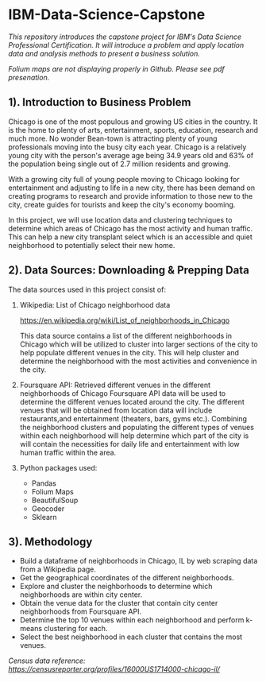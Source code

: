 # IBM-Data-Science-Capstone
<i> This repository introduces the capstone project for IBM's Data Science Professional Certification. It will introduce a problem and apply location data and analysis methods to present a business solution. 

Folium maps are not displaying properly in Github. Please see pdf presenation.</i>


## <b> 1). Introduction to Business Problem </b>
Chicago is one of the most populous and growing US cities in the country. It is the home to plenty of arts, entertainment, sports, education, research and much more. No wonder Bean-town is attracting plenty of young professionals moving into the busy city each year. Chicago is a relatively young city with the person's average age being 34.9 years old and 63% of the population being single out of 2.7 million residents and growing.

With a growing city full of young people moving to Chicago looking for entertainment and adjusting to life in a new city, there has been demand on creating programs to research and provide information to those new to the city, create guides for tourists and keep the city's economy booming.

In this project, we will use location data and clustering techniques to determine which areas of Chicago has the most activity and human traffic. This can help a new city transplant select which is an accessible and quiet neighborhood to potentially select their new home.

## <b> 2). Data Sources: Downloading & Prepping Data </b>
The data sources used in this project consist of:
1. Wikipedia: List of Chicago neighborhood data

   https://en.wikipedia.org/wiki/List_of_neighborhoods_in_Chicago

   This data source contains a list of the different neighborhoods in Chicago which will be utilized to cluster into larger sections of    the city to help populate different venues in the city. This will help cluster and determine the neighborhood with the most              activities and convenience in the city.

2. Foursquare API: Retrieved different venues in the different neighborhoods of Chicago
Foursquare API data will be used to determine the different venues located around the city. The different venues that will be obtained from location data will include restaurants,and entertainment (theaters, bars, gyms etc.).
Combining the neighborhood clusters and populating the different types of venues within each neighborhood will help determine which part of the city is will contain the necessities for daily life and entertainment with low human traffic within the area. 

3. Python packages used:
   <ul>
   <li>Pandas</li>
   <li>Folium Maps</li>
   <li>BeautifulSoup</li>
   <li>Geocoder</li>
   <li>Sklearn</li>
    </ul>

## <b> 3). Methodology </b>

<ul>
<li>Build a dataframe of neighborhoods in Chicago, IL by web scraping data from a Wikipedia page.</li>
<li>Get the geographical coordinates of the different neighborhoods.</li>
<li>Explore and cluster the neighborhoods to determine which neighborhoods are within city center.</li>
<li>Obtain the venue data for the cluster that contain city center neighborhoods from Foursquare API.</i>
<li>Determine the top 10 venues within each neighborhood and perform k-means clustering for each.</li>
<li>Select the best neighborhood in each cluster that contains the most venues.</li>
</ul>


<i>Census data reference: https://censusreporter.org/profiles/16000US1714000-chicago-il/ </i>
